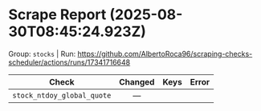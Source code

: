 # Scrape Report (2025-08-30T08:45:24.923Z)

Group: `stocks`  |  Run: https://github.com/AlbertoRoca96/scraping-checks-scheduler/actions/runs/17341716648

| Check | Changed | Keys | Error |
|---|:---:|:--|:--|
| `stock_ntdoy_global_quote` | — |  |  |

